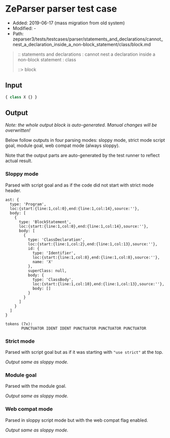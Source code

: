 # ZeParser parser test case

- Added: 2019-06-17 (mass migration from old system)
- Modified: -
- Path: zeparser3/tests/testcases/parser/statements_and_declarations/cannot_nest_a_declaration_inside_a_non-block_statement/class/block.md

> :: statements and declarations : cannot nest a declaration inside a non-block statement : class
>
> ::> block

## Input

`````js
{ class X {} }
`````

## Output

_Note: the whole output block is auto-generated. Manual changes will be overwritten!_

Below follow outputs in four parsing modes: sloppy mode, strict mode script goal, module goal, web compat mode (always sloppy).

Note that the output parts are auto-generated by the test runner to reflect actual result.

### Sloppy mode

Parsed with script goal and as if the code did not start with strict mode header.

`````
ast: {
  type: 'Program',
  loc:{start:{line:1,col:0},end:{line:1,col:14},source:''},
  body: [
    {
      type: 'BlockStatement',
      loc:{start:{line:1,col:0},end:{line:1,col:14},source:''},
      body: [
        {
          type: 'ClassDeclaration',
          loc:{start:{line:1,col:2},end:{line:1,col:13},source:''},
          id: {
            type: 'Identifier',
            loc:{start:{line:1,col:8},end:{line:1,col:8},source:''},
            name: 'X'
          },
          superClass: null,
          body: {
            type: 'ClassBody',
            loc:{start:{line:1,col:10},end:{line:1,col:13},source:''},
            body: []
          }
        }
      ]
    }
  ]
}

tokens (7x):
       PUNCTUATOR IDENT IDENT PUNCTUATOR PUNCTUATOR PUNCTUATOR
`````

### Strict mode

Parsed with script goal but as if it was starting with `"use strict"` at the top.

_Output same as sloppy mode._

### Module goal

Parsed with the module goal.

_Output same as sloppy mode._

### Web compat mode

Parsed in sloppy script mode but with the web compat flag enabled.

_Output same as sloppy mode._
